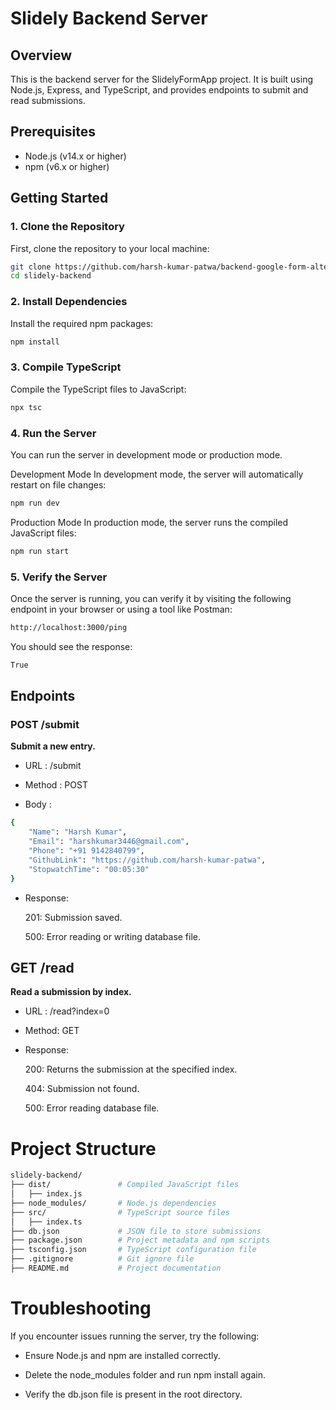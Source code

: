 # Slidely Backend Server

## Overview
This is the backend server for the SlidelyFormApp project. It is built using Node.js, Express, and TypeScript, and provides endpoints to submit and read submissions.

## Prerequisites
- Node.js (v14.x or higher)
- npm (v6.x or higher)

## Getting Started

### 1. Clone the Repository
First, clone the repository to your local machine:
```sh
git clone https://github.com/harsh-kumar-patwa/backend-google-form-alternative.git
cd slidely-backend
```

### 2. Install Dependencies
Install the required npm packages:
```sh
npm install
```

### 3. Compile TypeScript
Compile the TypeScript files to JavaScript:
```sh
npx tsc
```

### 4. Run the Server
You can run the server in development mode or production mode.

Development Mode
In development mode, the server will automatically restart on file changes:
```sh
npm run dev
```

Production Mode
In production mode, the server runs the compiled JavaScript files:
```sh
npm run start
```

### 5. Verify the Server
Once the server is running, you can verify it by visiting the following endpoint in your browser or using a tool like Postman:
```sh
http://localhost:3000/ping
```
You should see the response:

```sh
True
```

## Endpoints
### POST /submit

**Submit a new entry.**  

  
* URL :  /submit

* Method :  POST

* Body :

```sh
{
    "Name": "Harsh Kumar",
    "Email": "harshkumar3446@gmail.com",
    "Phone": "+91 9142840799",
    "GithubLink": "https://github.com/harsh-kumar-patwa",
    "StopwatchTime": "00:05:30"
}
```

* Response:

  201: Submission saved.
  
  500: Error reading or writing database file.


## GET /read
**Read a submission by index.**

* URL : /read?index=0
* Method: GET
* Response:
  
  200: Returns the submission at the specified index.
  
  404: Submission not found.
  
  500: Error reading database file.

# Project Structure 
```sh
slidely-backend/
├── dist/               # Compiled JavaScript files
│   ├── index.js
├── node_modules/       # Node.js dependencies
├── src/                # TypeScript source files
│   ├── index.ts
├── db.json             # JSON file to store submissions
├── package.json        # Project metadata and npm scripts
├── tsconfig.json       # TypeScript configuration file
├── .gitignore          # Git ignore file
├── README.md           # Project documentation
```

# Troubleshooting
If you encounter issues running the server, try the following:

* Ensure Node.js and npm are installed correctly.

* Delete the node_modules folder and run npm install again.

* Verify the db.json file is present in the root directory.
